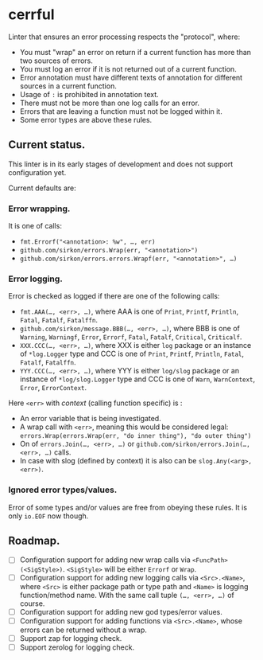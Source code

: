 # cerrful

Linter that ensures an error processing respects the "protocol", where:

- You must "wrap" an error on return if a current function has more than two sources of errors.
- You must log an error if it is not returned out of a current function.
- Error annotation must have different texts of annotation for different sources in a current function.
- Usage of `:` is prohibited in annotation text.
- There must not be more than one log calls for an error.
- Errors that are leaving a function must not be logged within it.
- Some error types are above these rules.

## Current status.

This linter is in its early stages of development and does not support configuration yet.

Current defaults are:

### Error wrapping.

It is one of calls:

- `fmt.Errorf("<annotation>: %w", …, err)`
- `github.com/sirkon/errors.Wrap(err, "<annotation>")`
- `github.com/sirkon/errors.errors.Wrapf(err, "<annotation>", …)`

### Error logging.

Error is checked as logged if there are one of the following calls:

- `fmt.AAA(…, <err>, …)`, where AAA is one of `Print`, `Printf`, `Println`, `Fatal`, `Fatalf`, `Fatalffn`.
- `github.com/sirkon/message.BBB(…, <err>, …)`, where BBB is one of `Warning`, `Warningf`, `Error`, `Errorf`, `Fatal`, `Fatalf`, `Critical`, `Criticalf`.
- `XXX.CCC(…, <err>, …)`, where XXX is either `log` package or an instance of `*log.Logger` type and CCC is one of `Print`, `Printf`, `Println`, `Fatal`, `Fatalf`, `Fatalffn`.
- `YYY.CCC(…, <err>, …)`, where YYY is either `log/slog` package or an instance of `*log/slog.Logger` type and CCC is one of `Warn`, `WarnContext`, `Error`, `ErrorContext`.

Here `<err>` with _context_ (calling function specific) is :

- An error variable that is being investigated.
- A wrap call with `<err>`, meaning this would be considered legal: `errors.Wrap(errors.Wrap(err, "do inner thing"), "do outer thing")`
- On of `errors.Join(…, <err>, …)` or `github.com/sirkon/errors.Join(…, <err>, …)` calls.
- In case with slog (defined by context) it is also can be `slog.Any(<arg>, <err>)`.

### Ignored error types/values.

Error of some types and/or values are free from obeying these rules. It is only `io.EOF` now though.

## Roadmap.

- [ ] Configuration support for adding new wrap calls via `<FuncPath>(<SigStyle>)`. `<SigStyle>` will be either `Errorf` or `Wrap`. 
- [ ] Configuration support for adding new logging calls via `<Src>.<Name>`, where `<Src>` is either package path or type path and `<Name>` is logging function/method name. With the same call tuple `(…, <err>, …)` of course.
- [ ] Configuration support for adding new god types/error values.
- [ ] Configuration support for adding functions via `<Src>.<Name>`, whose errors can be returned without a wrap.
- [ ] Support zap for logging check.
- [ ] Support zerolog for logging check.

